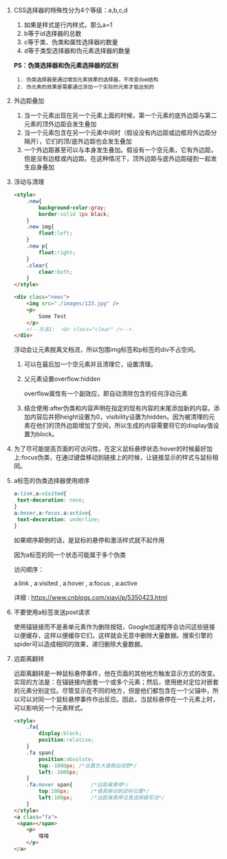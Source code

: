 1. CSS选择器的特殊性分为4个等级：a,b,c,d

   1. 如果是样式是行内样式，那么a=1
   2. b等于id选择器的总数
   3. c等于类、伪类和属性选择器的数量
   4. d等于类型选择器和伪元素选择器的数量

   **PS：伪类选择器和伪元素选择器的区别**

    	1. 伪类选择器是通过增加元素效果的选择器，不改变dom结构
   		2. 伪元素的效果是需要通过添加一个实际的元素才能达到的

2. 外边距叠加

   1. 当一个元素出现在另一个元素上面的时候，第一个元素的底外边距与第二元素的顶外边距会发生叠加
   2. 当一个元素包含在另一个元素中间时（假设没有内边距或边框将外边距分隔开），它们的顶/底外边距也会发生叠加
   3. 一个外边距甚至可以与本身发生叠加。假设有一个空元素，它有外边距，但是没有边框或内边距。在这种情况下，顶外边距与底外边距碰到一起发生自身叠加

3. 浮动与清理

   ```html
   <style>
       .new{
           background-color:gray;
           border:solid 1px black;
       }
       .new img{
           float:left;
       }
       .new p{
           float:right;
       }
       .clear{
           clear:both;
       }
   </style>

   <div class="news">
       <img src="./images/123.jpg" />
       <p>
           Some Test
       </p>
       <!--方法1:  <br class="clear" />-->
   </div>
   ```

   浮动会让元素脱离文档流，所以包围img标签和p标签的div不占空间。

   1. 可以在最后加一个空元素并且清理它，设置清理。

   2. 父元素设置overflow:hidden

      overflow属性有一个副效应，即自动清除包含的任何浮动元素

   3. 结合使用:after伪类和内容声明在指定的现有内容的末尾添加新的内容。添加内容后并把height设置为0，visibility设置为hidden。因为被清理的元素在他们的顶外边距增加了空间，所以生成的内容需要将它的display值设置为block。

4. 为了尽可能提高页面的可访问性，在定义鼠标悬停状态:hover的时候最好加上:focus伪类，在通过键盘移动到链接上的时候，让链接显示的样式与鼠标相同。

5. a标签的伪类选择器使用顺序

   ```css
   a:link,a:visited{
   	text-decoration: none;
   }
   a:hover,a:focus,a:active{
   	text-decoration: underline;
   }
   ```

   如果顺序颠倒的话，是鼠标的悬停和激活样式就不起作用

   因为a标签的同一个状态可能属于多个伪类

   访问顺序：

   a:link , a:visited , a:hover , a:focus , a:active

   详细 : https://www.cnblogs.com/xiayi/p/5350423.html

6. 不要使用a标签发送post请求

   使用锚链接而不是表单元素作为删除按钮，Google加速程序会访问这些链接以便缓存，这样以便缓存它们，这样就会无意中删除大量数据。搜索引擎的spider可以造成相同的效果，递归删除大量数据。

7. 远距离翻转

   远距离翻转是一种鼠标悬停事件，他在页面的其他地方触发显示方式的改变。实现的方法是：在锚链接内嵌套一个或多个元素；然后，使用绝对定位对嵌套的元素分别定位。尽管显示在不同的地方，但是他们都包含在一个父锚中，所以可以对同一个鼠标悬停事件作出反应。因此，当鼠标悬停在一个元素上时，可以影响另一个元素样式。

   ```html
   <style>
       .fa{
           display:block;
           position:relative;
       }
       .fa span{
           position:absolute;
           top:-1000px;	/*设置负大值移出视野*/
           left:-1000px;
       }
       .fa:hover span{		/*远距离悬停*/
           top:100px;		/*使其移动到目标位置*/
           left:100px;		/*远距离悬停注意选择器写法*/
       }
   </style>
   <a class="fa">
   	<span></span>
       <p>
           嘻嘻
       </p>
   </a>
   ```